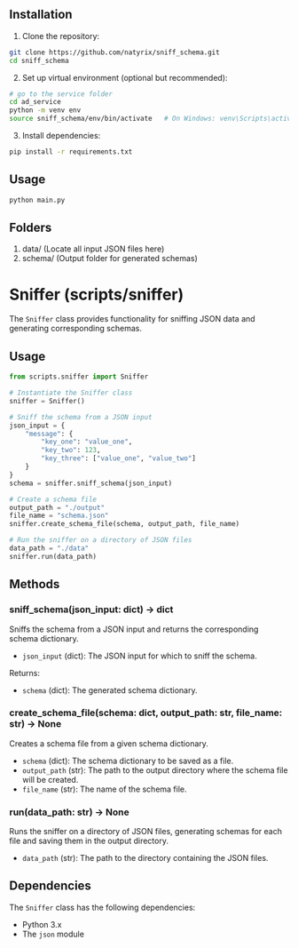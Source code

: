 ## Installation

1. Clone the repository:
   
```bash
git clone https://github.com/natyrix/sniff_schema.git
cd sniff_schema
```
2. Set up virtual environment (optional but recommended):

```bash
# go to the service folder
cd ad_service
python -m venv env
source sniff_schema/env/bin/activate   # On Windows: venv\Scripts\activate
```
3. Install dependencies:

```bash
pip install -r requirements.txt
```

## Usage
```bash
python main.py
```
## Folders
1. data/ (Locate all input JSON files here)
2. schema/ (Output folder for generated schemas)

# Sniffer (scripts/sniffer)

The `Sniffer` class provides functionality for sniffing JSON data and generating corresponding schemas.

## Usage

```python
from scripts.sniffer import Sniffer

# Instantiate the Sniffer class
sniffer = Sniffer()

# Sniff the schema from a JSON input
json_input = {
    "message": {
        "key_one": "value_one",
        "key_two": 123,
        "key_three": ["value_one", "value_two"]
    }
}
schema = sniffer.sniff_schema(json_input)

# Create a schema file
output_path = "./output"
file_name = "schema.json"
sniffer.create_schema_file(schema, output_path, file_name)

# Run the sniffer on a directory of JSON files
data_path = "./data"
sniffer.run(data_path)
```

## Methods

### sniff_schema(json_input: dict) -> dict
Sniffs the schema from a JSON input and returns the corresponding schema dictionary.

- `json_input` (dict): The JSON input for which to sniff the schema.

Returns:
- `schema` (dict): The generated schema dictionary.

### create_schema_file(schema: dict, output_path: str, file_name: str) -> None
Creates a schema file from a given schema dictionary.

- `schema` (dict): The schema dictionary to be saved as a file.
- `output_path` (str): The path to the output directory where the schema file will be created.
- `file_name` (str): The name of the schema file.

### run(data_path: str) -> None
Runs the sniffer on a directory of JSON files, generating schemas for each file and saving them in the output directory.

- `data_path` (str): The path to the directory containing the JSON files.

## Dependencies

The `Sniffer` class has the following dependencies:
- Python 3.x
- The `json` module

